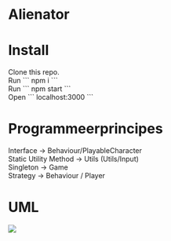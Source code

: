 # Alienator

<h1>Install</h1>
Clone this repo.<br/>
Run ```
npm i
```<br/>
Run ```
npm start
```<br/>
Open ```
localhost:3000
``` <br/>

<h1>Programmeerprincipes</h1>
Interface -> Behaviour/PlayableCharacter<br/>
Static Utility Method -> Utils (Utils/Input)<br/>
Singleton -> Game<br/>
Strategy -> Behaviour / Player<br/>

<h1>UML</h1>
<img src="https://www.dropbox.com/s/r6w0xb4rsgdw9wp/Klassen%20Diagram.jpg?dl=1"/>
